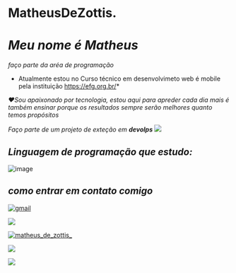 # MatheusDeZottis.
# *Meu nome é Matheus* 
 *faço parte da  aréa de programação*

* Atualmente estou no Curso técnico em  desenvolvimeto web é mobile pela instituição https://efg.org.br/*

*❤️Sou apaixonado por tecnologia, estou aqui para apreder cada dia mais é também ensinar porque os resultados sempre serão melhores quanto temos propósitos*

*Faço parte de um projeto de exteção em **devolps***
![](https://cdn.shortpixel.ai/client/to_auto,q_glossy,ret_img,w_1366/https://4linux.com.br/wp-content/uploads/2020/08/o-que-e-devops.jpg)
## *Linguagem de programação que estudo:* 
![image](https://img.shields.io/badge/Python-14354C?style=for-the-badge&logo=python&logoColor=white)


## ***como entrar em contato comigo***

[![gmail](https://img.shields.io/badge/Gmail-D14836?style=for-the-badge&logo=gmail&logoColor=white)](https://gmail.com/maheusdezottis@gmail.com)

![](https://img.shields.io/badge/Telegram-2CA5E0?style=for-the-badge&logo=telegram&logoColor=white)

[![matheus_de_zottis_](https://img.shields.io/badge/Instagram-E4405F?style=for-the-badge&logo=instagram&logoColor=white)](https://www.instagram.com//matheus_de_zottis_)

![](https://img.shields.io/badge/WhatsApp-25D366?style=for-the-badge&logo=whatsapp&logoColor=white)

[![](https://img.shields.io/badge/LinkedIn-0077B5?style=for-the-badge&logo=linkedin&logoColor=white)](https://br.linkedin.com//https:/matheus-de-zottis-5635a6294)

